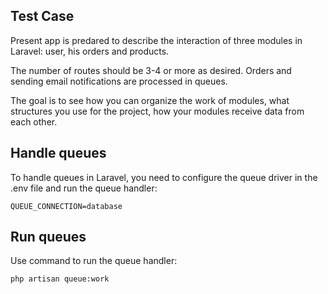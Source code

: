 ## Test Case

Present app is predared to describe the interaction of three modules in Laravel:
user, his orders and products.

The number of routes should be 3-4 or more as desired.
Orders and sending email notifications are processed in queues.

The goal is to see how you can organize the work of modules,
what structures you use for the project,
how your modules receive data from each other.

## Handle queues

To handle queues in Laravel, you need to configure the queue driver
in the .env file and run the queue handler:

`QUEUE_CONNECTION=database`

## Run queues

Use command to run the queue handler:

`php artisan queue:work`
